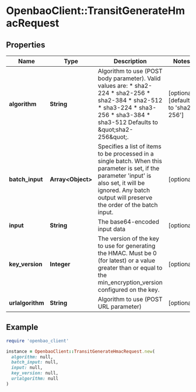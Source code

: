# OpenbaoClient::TransitGenerateHmacRequest

## Properties

| Name | Type | Description | Notes |
| ---- | ---- | ----------- | ----- |
| **algorithm** | **String** | Algorithm to use (POST body parameter). Valid values are: * sha2-224 * sha2-256 * sha2-384 * sha2-512 * sha3-224 * sha3-256 * sha3-384 * sha3-512 Defaults to \&quot;sha2-256\&quot;. | [optional][default to &#39;sha2-256&#39;] |
| **batch_input** | **Array&lt;Object&gt;** | Specifies a list of items to be processed in a single batch. When this parameter is set, if the parameter &#39;input&#39; is also set, it will be ignored. Any batch output will preserve the order of the batch input. | [optional] |
| **input** | **String** | The base64-encoded input data | [optional] |
| **key_version** | **Integer** | The version of the key to use for generating the HMAC. Must be 0 (for latest) or a value greater than or equal to the min_encryption_version configured on the key. | [optional] |
| **urlalgorithm** | **String** | Algorithm to use (POST URL parameter) | [optional] |

## Example

```ruby
require 'openbao_client'

instance = OpenbaoClient::TransitGenerateHmacRequest.new(
  algorithm: null,
  batch_input: null,
  input: null,
  key_version: null,
  urlalgorithm: null
)
```

